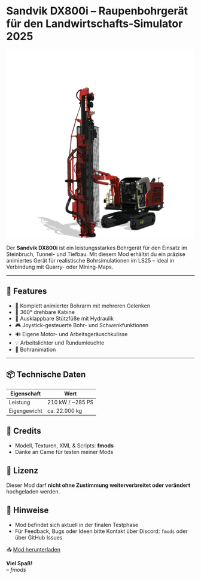 # Sandvik DX800i – Raupenbohrgerät für den Landwirtschafts-Simulator 2025

![Mod Icon](driller.png)

Der **Sandvik DX800i** ist ein leistungsstarkes Bohrgerät für den Einsatz im Steinbruch, Tunnel- und Tiefbau. Mit diesem Mod erhältst du ein präzise animiertes Gerät für realistische Bohrsimulationen im LS25 – ideal in Verbindung mit Quarry- oder Mining-Maps.

---

## 🧨 Features

- 🔩 Komplett animierter Bohrarm mit mehreren Gelenken
- 🔄 360° drehbare Kabine
- 🦿 Ausklappbare Stützfüße mit Hydraulik
- 🎮 Joystick-gesteuerte Bohr- und Schwenkfunktionen
- 🔊 Eigene Motor- und Arbeitsgeräuschkulisse
- 💡 Arbeitslichter und Rundumleuchte
- 🧱 Bohranimation

---

## 📦 Technische Daten

| Eigenschaft             | Wert                          |
|-------------------------|-------------------------------|
| Leistung                | 210 kW / ~285 PS              |
| Eigengewicht            | ca. 22.000 kg                 |

## 🧱 Credits

- Modell, Texturen, XML & Scripts: **fmods**
- Danke an Came für testen meiner Mods
  
## 📜 Lizenz

Dieser Mod darf **nicht ohne Zustimmung weiterverbreitet oder verändert** hochgeladen werden.

## 📎 Hinweise

- Mod befindet sich aktuell in der finalen Testphase
- Für Feedback, Bugs oder Ideen bitte Kontakt über Discord: `fmods` oder über GitHub Issues

📥 [Mod herunterladen](https://mega.nz/file/75Qh3CrQ#UUXa8atotzF001_1Ed0xoF6ZeLCCUJehIgeMxjUJ_lc)

**Viel Spaß!**  
*– fmods*
